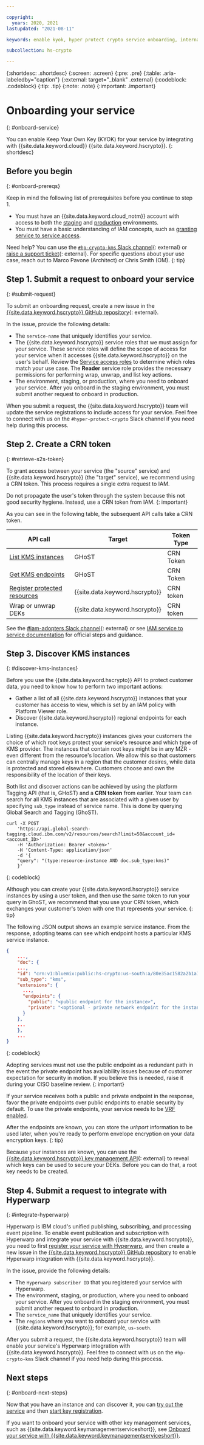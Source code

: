 ```yaml
---

copyright:
  years: 2020, 2021
lastupdated: "2021-08-11"

keywords: enable kyok, hyper protect crypto service onboarding, internal, kyok, onboard service, crn token

subcollection: hs-crypto

---
```


{:shortdesc: .shortdesc}
{:screen: .screen}
{:pre: .pre}
{:table: .aria-labeledby="caption"}
{:external: target="_blank" .external}
{:codeblock: .codeblock}
{:tip: .tip}
{:note: .note}
{:important: .important}

# Onboarding your service
{: #onboard-service}

You can enable Keep Your Own Key (KYOK) for your service by integrating with {{site.data.keyword.cloud}} {{site.data.keyword.hscrypto}}.
{: shortdesc}

## Before you begin
{: #onboard-prereqs}

Keep in mind the following list of prerequisites before you continue to step 1.
- You must have an {{site.data.keyword.cloud_notm}} account with access to both the
[staging](https://test.cloud.ibm.com/) and [production](https://cloud.ibm.com/)
environments.
- You must have a basic understanding of IAM concepts, such as
[granting service to service access](/docs/get-coding?topic=get-coding-servicetoservice).

Need help? You can use the
[`#hp-crypto-kms` Slack channel](https://app.slack.com/client/T02J3DPUE/CFFC7M3B3){: external}
or
[raise a support ticket](https://github.ibm.com/ZaaS/zcrypto-support-tickets/issues/new){: external}.
For specific questions about your use case, reach out to Marco Pavone (Architect)
or Chris Smith (OM).
{: tip}

## Step 1. Submit a request to onboard your service
{: #submit-request}

To submit an onboarding request, create a new issue in the
[{{site.data.keyword.hscrypto}} GitHub repository](https://github.ibm.com/ZaaS/zcrypto-backlog/issues/new?template=onboard-request.md){: external}.

In the issue, provide the following details:
- The `service-name` that uniquely identifies your service.
- The {{site.data.keyword.hscrypto}} service roles that we must
assign for your service. These service roles will define the scope of access for
your service when it accesses {{site.data.keyword.hscrypto}} on
the user's behalf. Review the
[Service access roles](/docs/hs-crypto?topic=hs-crypto-manage-access#service-access-roles)
to determine which roles match your use case. The **Reader** service role provides the necessary permissions for
performing wrap, unwrap, and list key actions.
- The environment, staging, or production, where you need to onboard your
service. After you onboard in the staging environment, you must submit another
request to onboard in production.

When you submit a request, the {{site.data.keyword.hscrypto}}
team will update the service registrations to include access for your service.
Feel free to connect with us on the `#hyper-protect-crypto` Slack channel if you need
help during this process.

## Step 2. Create a CRN token
{: #retrieve-s2s-token}

To grant access between your service (the "source" service) and
{{site.data.keyword.hscrypto}} (the "target" service), we
recommend using a CRN token. This process requires a single extra request
to IAM.

Do not propagate the user's token through the system because this not good
security hygiene. Instead, use a CRN token from IAM.
{: important}

As you can see in the following table, the subsequent API calls take a CRN token.

API call | Target | Token Type
---- | ---- | ----
[List KMS instances](#discover-kms-instances) | GHoST | CRN Token
[Get KMS endpoints](#discover-kms-instances) | GHoST | CRN Token
[Register protected resources](/docs/hs-crypto?topic=hs-crypto-register-protected-resources) | {{site.data.keyword.hscrypto}} | CRN token
Wrap or unwrap DEKs | {{site.data.keyword.hscrypto}} | CRN token

See the
[#iam-adopters Slack channel](https://ibm-cloudplatform.slack.com/archives/C0NLB2W3B/p1516206027000901){: external}
or see
[IAM service to service documentation](/docs/get-coding?topic=get-coding-servicetoservice)
for official steps and guidance.

## Step 3. Discover KMS instances
{: #discover-kms-instances}

Before you use the {{site.data.keyword.hscrypto}} API to protect customer data, you need to know how to perform two important actions:
- Gather a list of all {{site.data.keyword.hscrypto}} instances
that your customer has access to view, which is set by an IAM policy with
Platform Viewer role.
- Discover {{site.data.keyword.hscrypto}} regional endpoints
for each instance.

Listing {{site.data.keyword.hscrypto}} instances gives your
customers the choice of which root keys protect your service's resource and
which type of KMS provider. The instances that contain root keys might be in any
MZR - even different from the resource's location. We allow this so that
customers can centrally manage keys in a region that the customer desires, while
data is protected and stored elsewhere. Customers choose and own the
responsibility of the location of their keys.

Both list and discover actions can be achieved by using the platform
Tagging API (that is, GHoST) and a **CRN token** from earlier. Your team can search
for all KMS instances that are associated with a given user by specifying
`sub_type` instead of service name. This is done by querying Global Search and
Tagging (GhoST).

```cURL
curl -X POST
    'https://api.global-search-tagging.cloud.ibm.com/v2/resources/search?limit=50&account_id=<account_ID>'
    -H 'Authorization: Bearer <token>'
    -H 'Content-Type: application/json'
    -d '{
    "query": "(type:resource-instance AND doc.sub_type:kms)"
    }'
```
{: codeblock}

Although you can create your {{site.data.keyword.hscrypto}}
service instances by using a user token, and then use the same token to run your
query in GhoST, we recommend that you use your CRN token, which exchanges your
customer's token with one that represents your service.
{: tip}

The following JSON output shows an example service instance. From the response,
adopting teams can see which endpoint hosts a particular KMS service instance.

```json
{
    ...,
    "doc": {
    ...,
    "id": "crn:v1:bluemix:public:hs-crypto:us-south:a/80e35ac1582a2b1a7b633e6107f9295a:67be47c6-cac0-415d-b298-0e6d45d6cb51::",
    "sub_type": "kms",
    "extensions": {
      ...,
      "endpoints": {
        "public": "<public endpoint for the instance>",
        "private": "<optional - private network endpoint for the instance>"
      }
    },
    ...
    },
    ...
}
```
{: codeblock}

Adopting services must not use the public endpoint as a redundant path in the
event the private endpoint has availability issues because of customer
expectation for security in motion. If you believe this is needed, raise
it during your CISO baseline review.
{: important}

If your service receives both a public and private endpoint in the response,
favor the private endpoints over public endpoints to enable security by default.
To use the private endpoints, your service needs to be
[VRF enabled](/docs/direct-link?topic=direct-link-overview-of-virtual-routing-and-forwarding-vrf-on-ibm-cloud).

After the endpoints are known, you can store the _url:port_ information to be
used later, when you're ready to perform envelope encryption on your data
encryption keys.
{: tip}

Because your instances are known, you can use the
[{{site.data.keyword.hscrypto}} key management API](https://cloud.ibm.com/apidocs/hs-cryptot#list-keys){: external} to reveal
which keys can be used to secure your DEKs. Before you can do that, a root key
needs to be created.

## Step 4. Submit a request to integrate with Hyperwarp
{: #integrate-hyperwarp}

Hyperwarp is IBM cloud's unified publishing, subscribing, and processing event pipeline. To enable event publication and subscription with Hyperwarp and integrate your service with {{site.data.keyword.hscrypto}}, you need to first [register your service with Hyperwarp](/docs/get-coding?topic=get-coding-hyperwarp#hyperwarp-registration), and then create a new issue in the
[{{site.data.keyword.hscrypto}} GitHub repository](https://github.ibm.com/ZaaS/zcrypto-backlog/issues/new?template=hyperwarp-onboard-request.md) to enable Hyperwarp integration with {{site.data.keyword.hscrypto}}.

In the issue, provide the following details:
  - The `Hyperwarp subscriber ID` that you registered your service with Hyperwarp.
  - The environment, staging, or production, where you need to onboard your
  service. After you onboard in the staging environment, you must submit another
  request to onboard in production.
  - The `service_name` that uniquely identifies your service.
  - The `regions` where you want to onboard your service with {{site.data.keyword.hscrypto}}; for example, `us-south`.

  After you submit a request, the {{site.data.keyword.hscrypto}}
  team will enable your service's Hyperwarp integration with {{site.data.keyword.hscrypto}}.
  Feel free to connect with us on the `#hp-crypto-kms` Slack channel if you need
  help during this process.

## Next steps
{: #onboard-next-steps}

Now that you have an instance and can discover it, you can [try out the service](/docs/hs-crypto?topic=hs-crypto-get-started) and then [start key registration](/docs/hs-crypto?topic=hs-crypto-register-protected-resources).

If you want to onboard your service with other key management services, such as {{site.data.keyword.keymanagementserviceshort}}, see [Onboard your service with {{site.data.keyword.keymanagementserviceshort}}](/docs/key-protect?topic=key-protect-onboard-service).
